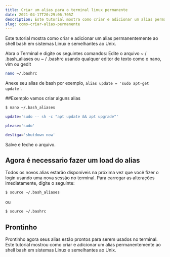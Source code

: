 ```yaml
---
title: Criar um alias para o terminal linux permanente
date: 2021-04-17T20:29:06.705Z
description: Este tutorial mostra como criar e adicionar um alias permanentemente ao shell bash em sistemas Linux e semelhantes ao Unix
slug: como-criar-alias-permanente
---
```


Este tutorial mostra como criar e adicionar um alias permanentemente ao shell bash em sistemas Linux e semelhantes ao Unix.

Abra o Terminal e digite os seguintes comandos:
Edite o arquivo ~ / .bash_aliases ou ~ / .bashrc usando qualquer editor de texto como o nano, vim ou gedit

```sh
nano ~/.bashrc
```
Anexe seu alias de bash por exemplo, `alias update = 'sudo apt-get update'`.

##Exemplo
vamos criar alguns alias

```sh
$ nano ~/.bash_aliases

update='sudo -- sh -c "apt update && apt upgrade"'

please='sudo'

desliga='shutdown now'
```
Salve e feche o arquivo.

## Agora é necessario fazer um load do alias
Todos os novos alias estarão disponíveis na próxima vez que você fizer o login usando uma nova sessão no terminal. Para carregar as alterações imediatamente, digite o seguinte:

```sh
$ source ~/.bash_aliases
```
ou 
```sh
$ source ~/.bashrc
```

## Prontinho

Prontinho agora seus alias estão prontos para serem usados no terminal. 
Este tutorial mostrou como criar e adicionar um alias permanentemente ao shell bash em sistemas Linux e semelhantes ao Unix.